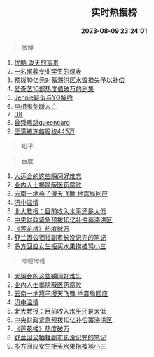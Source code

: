 <div align="center"><h2>实时热搜榜</h2><h4>2023-08-09 23:24:01</h4></div>

> 微博  

1. [优酷 泼天的富贵](https://s.weibo.com/weibo?q=%E4%BC%98%E9%85%B7%20%E6%B3%BC%E5%A4%A9%E7%9A%84%E5%AF%8C%E8%B4%B5&t=31&band_rank=1&Refer=top)<br />
2. [一名殡葬专业学生的课表](https://s.weibo.com/weibo?q=%23%E4%B8%80%E5%90%8D%E6%AE%A1%E8%91%AC%E4%B8%93%E4%B8%9A%E5%AD%A6%E7%94%9F%E7%9A%84%E8%AF%BE%E8%A1%A8%23&t=31&band_rank=2&Refer=top)<br />
3. [预拨10亿元对蓄滞洪区水毁损失予以补偿](https://s.weibo.com/weibo?q=%23%E9%A2%84%E6%8B%A810%E4%BA%BF%E5%85%83%E5%AF%B9%E8%93%84%E6%BB%9E%E6%B4%AA%E5%8C%BA%E6%B0%B4%E6%AF%81%E6%8D%9F%E5%A4%B1%E4%BA%88%E4%BB%A5%E8%A1%A5%E5%81%BF%23&t=31&band_rank=3&Refer=top)<br />
4. [爱奇艺10部热度值破万的剧集](https://s.weibo.com/weibo?q=%23%E7%88%B1%E5%A5%87%E8%89%BA10%E9%83%A8%E7%83%AD%E5%BA%A6%E5%80%BC%E7%A0%B4%E4%B8%87%E7%9A%84%E5%89%A7%E9%9B%86%23&t=31&band_rank=4&Refer=top)<br />
5. [Jennie疑似与YG解约](https://s.weibo.com/weibo?q=%23Jennie%E7%96%91%E4%BC%BC%E4%B8%8EYG%E8%A7%A3%E7%BA%A6%23&t=31&band_rank=5&Refer=top)<br />
6. [李相夷剑断人亡](https://s.weibo.com/weibo?q=%23%E6%9D%8E%E7%9B%B8%E5%A4%B7%E5%89%91%E6%96%AD%E4%BA%BA%E4%BA%A1%23&t=31&band_rank=6&Refer=top)<br />
7. [DK](https://s.weibo.com/weibo?q=DK&t=31&band_rank=7&Refer=top)<br />
8. [曾舜晞跳queencard](https://s.weibo.com/weibo?q=%23%E6%9B%BE%E8%88%9C%E6%99%9E%E8%B7%B3queencard%23&t=31&band_rank=8&Refer=top)<br />
9. [王濛被冻结股权445万](https://s.weibo.com/weibo?q=%23%E7%8E%8B%E6%BF%9B%E8%A2%AB%E5%86%BB%E7%BB%93%E8%82%A1%E6%9D%83445%E4%B8%87%23&t=31&band_rank=9&Refer=top)<br />

> 知乎  


> 百度  

1. [大运会的这些瞬间好难忘](https://www.baidu.com/s?wd=%E5%A4%A7%E8%BF%90%E4%BC%9A%E7%9A%84%E8%BF%99%E4%BA%9B%E7%9E%AC%E9%97%B4%E5%A5%BD%E9%9A%BE%E5%BF%98&sa=fyb_news&rsv_dl=fyb_news)<br />
2. [业内人士揭隐蔽医药腐败](https://www.baidu.com/s?wd=%E4%B8%9A%E5%86%85%E4%BA%BA%E5%A3%AB%E6%8F%AD%E9%9A%90%E8%94%BD%E5%8C%BB%E8%8D%AF%E8%85%90%E8%B4%A5&sa=fyb_news&rsv_dl=fyb_news)<br />
3. [云南一地燕子漫天飞舞 地震局回应](https://www.baidu.com/s?wd=%E4%BA%91%E5%8D%97%E4%B8%80%E5%9C%B0%E7%87%95%E5%AD%90%E6%BC%AB%E5%A4%A9%E9%A3%9E%E8%88%9E+%E5%9C%B0%E9%9C%87%E5%B1%80%E5%9B%9E%E5%BA%94&sa=fyb_news&rsv_dl=fyb_news)<br />
4. [汛中温情](https://www.baidu.com/s?wd=%E6%B1%9B%E4%B8%AD%E6%B8%A9%E6%83%85&sa=fyb_news&rsv_dl=fyb_news)<br />
5. [北大教授：目前收入水平还是太低](https://www.baidu.com/s?wd=%E5%8C%97%E5%A4%A7%E6%95%99%E6%8E%88%EF%BC%9A%E7%9B%AE%E5%89%8D%E6%94%B6%E5%85%A5%E6%B0%B4%E5%B9%B3%E8%BF%98%E6%98%AF%E5%A4%AA%E4%BD%8E&sa=fyb_news&rsv_dl=fyb_news)<br />
6. [中央财政紧急预拨10亿补偿蓄滞洪区](https://www.baidu.com/s?wd=%E4%B8%AD%E5%A4%AE%E8%B4%A2%E6%94%BF%E7%B4%A7%E6%80%A5%E9%A2%84%E6%8B%A810%E4%BA%BF%E8%A1%A5%E5%81%BF%E8%93%84%E6%BB%9E%E6%B4%AA%E5%8C%BA&sa=fyb_news&rsv_dl=fyb_news)<br />
7. [《莲花楼》热度破万](https://www.baidu.com/s?wd=%E3%80%8A%E8%8E%B2%E8%8A%B1%E6%A5%BC%E3%80%8B%E7%83%AD%E5%BA%A6%E7%A0%B4%E4%B8%87&sa=fyb_news&rsv_dl=fyb_news)<br />
8. [舒兰因公牺牲副市长没记完的笔记](https://www.baidu.com/s?wd=%E8%88%92%E5%85%B0%E5%9B%A0%E5%85%AC%E7%89%BA%E7%89%B2%E5%89%AF%E5%B8%82%E9%95%BF%E6%B2%A1%E8%AE%B0%E5%AE%8C%E7%9A%84%E7%AC%94%E8%AE%B0&sa=fyb_news&rsv_dl=fyb_news)<br />
9. [多方回应女生拒买水果捞被骂小三](https://www.baidu.com/s?wd=%E5%A4%9A%E6%96%B9%E5%9B%9E%E5%BA%94%E5%A5%B3%E7%94%9F%E6%8B%92%E4%B9%B0%E6%B0%B4%E6%9E%9C%E6%8D%9E%E8%A2%AB%E9%AA%82%E5%B0%8F%E4%B8%89&sa=fyb_news&rsv_dl=fyb_news)<br />

> 哔哩哔哩  

1. [大运会的这些瞬间好难忘](https://www.baidu.com/s?wd=%E5%A4%A7%E8%BF%90%E4%BC%9A%E7%9A%84%E8%BF%99%E4%BA%9B%E7%9E%AC%E9%97%B4%E5%A5%BD%E9%9A%BE%E5%BF%98&sa=fyb_news&rsv_dl=fyb_news)<br />
2. [业内人士揭隐蔽医药腐败](https://www.baidu.com/s?wd=%E4%B8%9A%E5%86%85%E4%BA%BA%E5%A3%AB%E6%8F%AD%E9%9A%90%E8%94%BD%E5%8C%BB%E8%8D%AF%E8%85%90%E8%B4%A5&sa=fyb_news&rsv_dl=fyb_news)<br />
3. [云南一地燕子漫天飞舞 地震局回应](https://www.baidu.com/s?wd=%E4%BA%91%E5%8D%97%E4%B8%80%E5%9C%B0%E7%87%95%E5%AD%90%E6%BC%AB%E5%A4%A9%E9%A3%9E%E8%88%9E+%E5%9C%B0%E9%9C%87%E5%B1%80%E5%9B%9E%E5%BA%94&sa=fyb_news&rsv_dl=fyb_news)<br />
4. [汛中温情](https://www.baidu.com/s?wd=%E6%B1%9B%E4%B8%AD%E6%B8%A9%E6%83%85&sa=fyb_news&rsv_dl=fyb_news)<br />
5. [北大教授：目前收入水平还是太低](https://www.baidu.com/s?wd=%E5%8C%97%E5%A4%A7%E6%95%99%E6%8E%88%EF%BC%9A%E7%9B%AE%E5%89%8D%E6%94%B6%E5%85%A5%E6%B0%B4%E5%B9%B3%E8%BF%98%E6%98%AF%E5%A4%AA%E4%BD%8E&sa=fyb_news&rsv_dl=fyb_news)<br />
6. [中央财政紧急预拨10亿补偿蓄滞洪区](https://www.baidu.com/s?wd=%E4%B8%AD%E5%A4%AE%E8%B4%A2%E6%94%BF%E7%B4%A7%E6%80%A5%E9%A2%84%E6%8B%A810%E4%BA%BF%E8%A1%A5%E5%81%BF%E8%93%84%E6%BB%9E%E6%B4%AA%E5%8C%BA&sa=fyb_news&rsv_dl=fyb_news)<br />
7. [《莲花楼》热度破万](https://www.baidu.com/s?wd=%E3%80%8A%E8%8E%B2%E8%8A%B1%E6%A5%BC%E3%80%8B%E7%83%AD%E5%BA%A6%E7%A0%B4%E4%B8%87&sa=fyb_news&rsv_dl=fyb_news)<br />
8. [舒兰因公牺牲副市长没记完的笔记](https://www.baidu.com/s?wd=%E8%88%92%E5%85%B0%E5%9B%A0%E5%85%AC%E7%89%BA%E7%89%B2%E5%89%AF%E5%B8%82%E9%95%BF%E6%B2%A1%E8%AE%B0%E5%AE%8C%E7%9A%84%E7%AC%94%E8%AE%B0&sa=fyb_news&rsv_dl=fyb_news)<br />
9. [多方回应女生拒买水果捞被骂小三](https://www.baidu.com/s?wd=%E5%A4%9A%E6%96%B9%E5%9B%9E%E5%BA%94%E5%A5%B3%E7%94%9F%E6%8B%92%E4%B9%B0%E6%B0%B4%E6%9E%9C%E6%8D%9E%E8%A2%AB%E9%AA%82%E5%B0%8F%E4%B8%89&sa=fyb_news&rsv_dl=fyb_news)<br />
